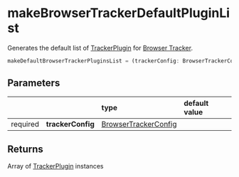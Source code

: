 # makeBrowserTrackerDefaultPluginList

Generates the default list of [TrackerPlugin](/tracking/api-reference/core/TrackerPlugin.md) for [Browser Tracker](/tracking/api-reference/general/BrowserTracker.md).

```typescript
makeDefaultBrowserTrackerPluginsList = (trackerConfig: BrowserTrackerConfig) => TrackerPluginInterface[]
```

## Parameters
|          |                   | type                                                                                | default value
| :-:      | :--               | :--                                                                                 | :--           
| required | **trackerConfig** | [BrowserTrackerConfig](/tracking/api-reference/definitions/BrowserTrackerConfig.md) |

## Returns
Array of [TrackerPlugin](/tracking/api-reference/core/TrackerPlugin.md) instances
